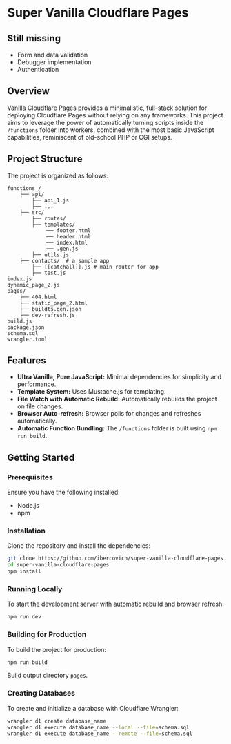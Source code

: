 # Super Vanilla Cloudflare Pages

## Still missing

- Form and data validation
- Debugger implementation
- Authentication

## Overview

Vanilla Cloudflare Pages provides a minimalistic, full-stack solution for deploying Cloudflare Pages without relying on any frameworks. This project aims to leverage the power of automatically turning scripts inside the `/functions` folder into workers, combined with the most basic JavaScript capabilities, reminiscent of old-school PHP or CGI setups.

## Project Structure

The project is organized as follows:

```
functions_/
    ├── api/
        ├── api_1.js
        ├── ...
    ├── src/
        ├── routes/
        ├── templates/
            ├── footer.html
            ├── header.html
            ├── index.html
            ├── .gen.js
        ├── utils.js
    ├── contacts/  # a sample app
        ├── [[catchall]].js # main router for app
        ├── test.js
index.js
dynamic_page_2.js
pages/
    ├── 404.html
    ├── static_page_2.html
    ├── buildts.gen.json
    ├── dev-refresh.js
build.js
package.json
schema.sql
wrangler.toml
```

## Features

- **Ultra Vanilla, Pure JavaScript:** Minimal dependencies for simplicity and performance.
- **Template System:** Uses Mustache.js for templating.
- **File Watch with Automatic Rebuild:** Automatically rebuilds the project on file changes.
- **Browser Auto-refresh:** Browser polls for changes and refreshes automatically.
- **Automatic Function Bundling:** The `/functions` folder is built using `npm run build`.

## Getting Started

### Prerequisites

Ensure you have the following installed:

- Node.js
- npm

### Installation

Clone the repository and install the dependencies:

```sh
git clone https://github.com/ibercovich/super-vanilla-cloudflare-pages
cd super-vanilla-cloudflare-pages
npm install
```

### Running Locally

To start the development server with automatic rebuild and browser refresh:

```sh
npm run dev
```

### Building for Production

To build the project for production:

```sh
npm run build
```

Build output directory `pages`.

### Creating Databases

To create and initialize a database with Cloudflare Wrangler:

```sh
wrangler d1 create database_name
wrangler d1 execute database_name --local --file=schema.sql
wrangler d1 execute database_name --remote --file=schema.sql
```
